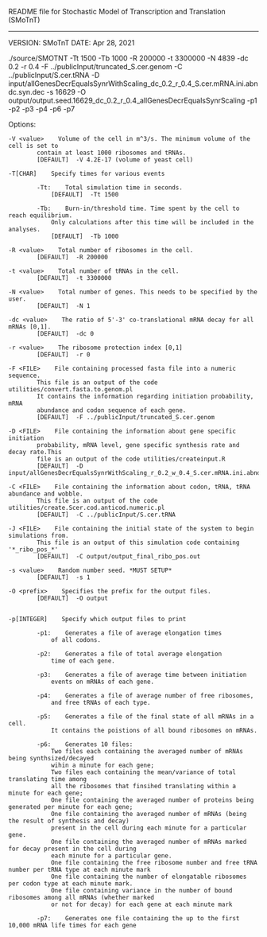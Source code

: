 README file for Stochastic Model of Transcription and Translation (SMoTnT)

*************************************************************************************

VERSION: SMoTnT
DATE: Apr 28, 2021


./source/SMOTNT -Tt 1500 -Tb 1000 -R 200000 -t 3300000 -N 4839 -dc 0.2 -r 0.4 -F ../publicInput/truncated_S.cer.genom -C ../publicInput/S.cer.tRNA -D input/allGenesDecrEqualsSynrWithScaling_dc_0.2_r_0.4_S.cer.mRNA.ini.abndc.syn.dec -s 16629 -O output/output.seed.16629_dc_0.2_r_0.4_allGenesDecrEqualsSynrScaling -p1 -p2 -p3 -p4 -p6 -p7 


Options:

	-V <value>    Volume of the cell in m^3/s. The minimum volume of the cell is set to
			contain at least 1000 ribosomes and tRNAs.
			[DEFAULT]  -V 4.2E-17 (volume of yeast cell)

	-T[CHAR]    Specify times for various events

			-Tt:    Total simulation time in seconds.
			    [DEFAULT]  -Tt 1500

			-Tb:    Burn-in/threshold time. Time spent by the cell to reach equilibrium.
			    Only calculations after this time will be included in the analyses.
			    [DEFAULT]  -Tb 1000

	-R <value>    Total number of ribosomes in the cell.
			[DEFAULT]  -R 200000

	-t <value>    Total number of tRNAs in the cell.
			[DEFAULT]  -t 3300000

	-N <value>    Total number of genes. This needs to be specified by the user.
			[DEFAULT]  -N 1

	-dc <value>    The ratio of 5'-3' co-translational mRNA decay for all mRNAs [0,1].
			[DEFAULT]  -dc 0

	-r <value>    The ribosome protection index [0,1]
			[DEFAULT]  -r 0

	-F <FILE>    File containing processed fasta file into a numeric sequence.
			This file is an output of the code utilities/convert.fasta.to.genom.pl
			It contains the information regarding initiation probability, mRNA
			abundance and codon sequence of each gene.
			[DEFAULT]  -F ../publicInput/truncated_S.cer.genom

	-D <FILE>    File containing the information about gene specific initiation
			probability, mRNA level, gene specific synthesis rate and decay rate.This
			file is an output of the code utilities/createinput.R
			[DEFAULT]  -D input/allGenesDecrEqualsSynrWithScaling_r_0.2_w_0.4_S.cer.mRNA.ini.abndc.syn.dec

	-C <FILE>    File containing the information about codon, tRNA, tRNA abundance and wobble.
			This file is an output of the code utilities/create.Scer.cod.anticod.numeric.pl
			[DEFAULT]  -C ../publicInput/S.cer.tRNA

	-J <FILE>    File containing the initial state of the system to begin simulations from.
			This file is an output of this simulation code containing '*_ribo_pos_*'
			[DEFAULT]  -C output/output_final_ribo_pos.out

	-s <value>    Random number seed. *MUST SETUP*
			[DEFAULT]  -s 1

	-O <prefix>    Specifies the prefix for the output files.
			[DEFAULT]  -O output


	-p[INTEGER]    Specify which output files to print

			-p1:    Generates a file of average elongation times
			    of all codons.

			-p2:    Generates a file of total average elongation
			    time of each gene.

			-p3:    Generates a file of average time between initiation
			    events on mRNAs of each gene.

			-p4:    Generates a file of average number of free ribosomes,
			    and free tRNAs of each type.

			-p5:    Generates a file of the final state of all mRNAs in a cell.
			    It contains the poistions of all bound ribosomes on mRNAs.

			-p6:    Generates 10 files:
			    Two files each containing the averaged number of mRNAs being synthsized/decayed
			    wihin a minute for each gene;
			    Two files each containing the mean/variance of total translating time among 
			    all the ribosomes that finsihed translating within a minute for each gene;
			    One file containing the averaged number of proteins being generated per minute for each gene;
			    One file containing the averaged number of mRNAs (being the result of synthesis and decay)
			    present in the cell during each minute for a particular gene.
			    One file containing the averaged number of mRNAs marked for decay present in the cell during
			    each minute for a particular gene.
			    One file containing the free ribosome number and free tRNA number per tRNA type at each minute mark
			    One file containing the number of elongatable ribosomes per codon type at each minute mark.
			    One file containing variance in the number of bound ribosomes among all mRNAs (whether marked 
			    or not for decay) for each gene at each minute mark

			-p7:    Generates one file containing the up to the first 10,000 mRNA life times for each gene
